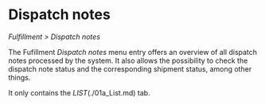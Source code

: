 # Dispatch notes

*Fulfillment > Dispatch notes*

The Fufillment *Dispatch notes* menu entry offers an overview of all dispatch notes processed by the system. It also allows the possibility to check the dispatch note status and the corresponding shipment status, among other things.

It only contains the *LIST*(./01a_List.md) tab.
